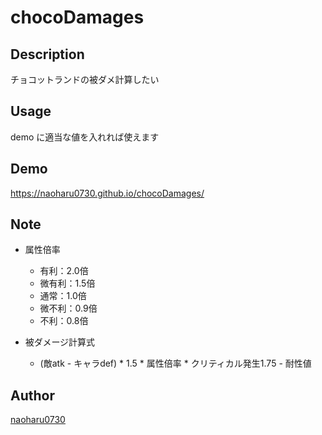 chocoDamages
===

## Description  
チョコットランドの被ダメ計算したい

## Usage
demo に適当な値を入れれば使えます
## Demo
https://naoharu0730.github.io/chocoDamages/

## Note

- 属性倍率
  - 有利：2.0倍
  - 微有利：1.5倍
  - 通常：1.0倍
  - 微不利：0.9倍
  - 不利：0.8倍

- 被ダメージ計算式
  - (敵atk - キャラdef) * 1.5 * 属性倍率 * クリティカル発生1.75 - 耐性値

## Author
[naoharu0730](https://github.com/naoharu0730)